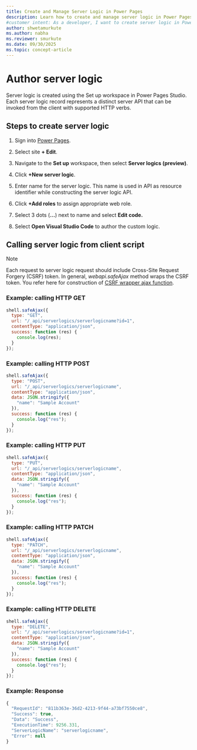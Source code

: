 ```yaml
---
title: Create and Manage Server Logic in Power Pages
description: Learn how to create and manage server logic in Power Pages Studio, including setup steps, role assignments, and API integration examples.
#customer intent: As a developer, I want to create server logic in Power Pages Studio so that I can define custom server APIs for my application.
author: shwetamurkute
ms.author: nabha
ms.reviewer: smurkute
ms.date: 09/30/2025
ms.topic: concept-article
---
```


# Author server logic

Server logic is created using the Set up workspace in Power Pages Studio. Each server logic record represents a distinct server API that can be invoked from the client with supported HTTP verbs.

## Steps to create server logic

1. Sign into [Power Pages](https://make.powerpages.microsoft.com/).

2. Select site **+ Edit**.

3. Navigate to the **Set up** workspace, then select **Server logics (preview)**.

4. Click **+New server logic**.

5. Enter name for the server logic. This name is used in API as resource identifier while constructing the server logic API.

6. Click **+Add roles** to assign appropriate web role.

7. Select 3 dots (**…**) next to name and select **Edit code.**

8. Select **Open Visual Studio Code** to author the custom logic.

## Calling server logic from client script

> [!NOTE]
> Each request to server logic request should include Cross-Site Request Forgery (CSRF) token. In general, *webapi.safeAjax* method wraps the CSRF token. You refer here for construction of [CSRF wrapper ajax function](/power-pages/configure/web-api-http-requests-handle-errors#example-wrapper-ajax-function-for-the-csrf-token).

### Example: calling HTTP GET

```javascript
shell.safeAjax({
  type: "GET",
  url: "/_api/serverlogics/serverlogicname?id=1",
  contentType: "application/json",
  success: function (res) {
    console.log(res);
  }
});
```

### Example: calling HTTP POST

```javascript
shell.safeAjax({
  type: "POST",
  url: "/_api/serverlogics/serverlogicname",
  contentType: "application/json",
  data: JSON.stringify({
    "name": "Sample Account"
  }),
  success: function (res) {
    console.log("res");
  }
});
```

### Example: calling HTTP PUT

```javascript
shell.safeAjax({
  type: "PUT",
  url: "/_api/serverlogics/serverlogicname",
  contentType: "application/json",
  data: JSON.stringify({
    "name": "Sample Account"
  }),
  success: function (res) {
    console.log("res");
  }
});
```

### Example: calling HTTP PATCH

```javascript
shell.safeAjax({
  type: "PATCH",
  url: "/_api/serverlogics/serverlogicname",
  contentType: "application/json",
  data: JSON.stringify({
    "name": "Sample Account"
  }),
  success: function (res) {
    console.log("res");
  }
});
```

### Example: calling HTTP DELETE

```javascript
shell.safeAjax({
  type: "DELETE",
  url: "/_api/serverlogics/serverlogicname?id=1",
  contentType: "application/json",
  data: JSON.stringify({
    "name": "Sample Account"
  }),
  success: function (res) {
    console.log("res");
  }
});
```

### Example: Response

```javascript
{
  "RequestId": "811b363e-36d2-4213-9f44-a73bf7550ce8",
  "Success": true,
  "Data": "Success",
  "ExecutionTime": 9256.331,
  "ServerLogicName": "serverlogicname",
  "Error": null
}
```


